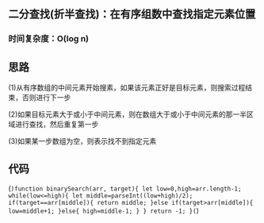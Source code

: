 ## 二分查找(折半查找)：在有序组数中查找指定元素位置   

### 时间复杂度：O(log n)

## 思路 

(1)从有序数组的中间元素开始搜素，如果该元素正好是目标元素，则搜索过程结束，否则进行下一步

(2)如果目标元素大于或小于中间元素，则在数组大于或小于中间元素的那一半区域进行查找，然后重复第一步 

(3)如果某一步数组为空，则表示找不到指定元素 

## 代码 


(```)function binarySearch(arr, target){
	let low=0,high=arr.length-1;
	while(low<=high){
		let middle=parseInt((low+high)/2);
		if(target==arr[middle]){
			return middle;
		}else if(target>arr[middle]){
			low=middle+1;
		}else{
			high=middle-1;
		}
	}
	return -1;
}(```)